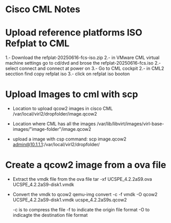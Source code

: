 # Cisco CML Notes 

# Upload  reference platforms ISO Refplat to CML

1.- Download the refplat-20250616-fcs-iso.zip
2.- in VMware CML virtual machine settings go to cd/dvd and brose the refplat-20250616-fcs.iso
2.- select connect and connect at power on
3.- Go to CML cockpit 
2.- in CML2 secction find copy refplat iso
3.- click on refplat iso booton 


# Upload Images to cml with scp

- Location to upload qcow2 images in cisco CML
  /var/local/virl2/dropfolder/image.qcow2

- Location where CML has all the images
  /var/lib/libvirt/images/virl-base-images/"image-folder"/image.qcow2

- upload a image with csp command:
  scp image.qcow2 admin@10.1.1.1:/var/local/virl2/dropfolder/


# Create a qcow2 image from a ova file

- Extract the vmdk file from the ova file
  tar -xf UCSPE_4.2.2aS9.ova UCSPE_4.2.2aS9-disk1.vmdk

- Convert the vmdk to qcow2
  qemu-img convert -c -f vmdk -O qcow2 UCSPE_4.2.2aS9-disk1.vmdk ucspe_4.2.2aS9s.qcow2

  -c is to compress the file
  -f to indicate the origin file format
  -O to indicagte the destination file format
   
